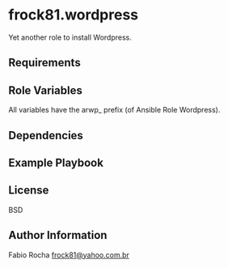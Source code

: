 # frock81.wordpress

Yet another role to install Wordpress.

## Requirements

## Role Variables

All variables have the arwp_ prefix (of Ansible Role Wordpress).

## Dependencies

## Example Playbook

## License

BSD

## Author Information

Fabio Rocha <frock81@yahoo.com.br>